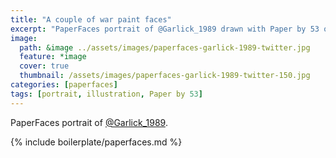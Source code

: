 ```yaml
---
title: "A couple of war paint faces"
excerpt: "PaperFaces portrait of @Garlick_1989 drawn with Paper by 53 on an iPad."
image: 
  path: &image ../assets/images/paperfaces-garlick-1989-twitter.jpg 
  feature: *image
  cover: true
  thumbnail: /assets/images/paperfaces-garlick-1989-twitter-150.jpg
categories: [paperfaces]
tags: [portrait, illustration, Paper by 53]
---
```


PaperFaces portrait of [@Garlick_1989](https://twitter.com/Garlick_1989).

{% include boilerplate/paperfaces.md %}
